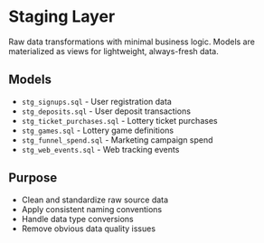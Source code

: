 # Staging Layer

Raw data transformations with minimal business logic. Models are materialized as views for lightweight, always-fresh data.

## Models

- `stg_signups.sql` - User registration data
- `stg_deposits.sql` - User deposit transactions  
- `stg_ticket_purchases.sql` - Lottery ticket purchases
- `stg_games.sql` - Lottery game definitions
- `stg_funnel_spend.sql` - Marketing campaign spend
- `stg_web_events.sql` - Web tracking events

## Purpose

- Clean and standardize raw source data
- Apply consistent naming conventions
- Handle data type conversions
- Remove obvious data quality issues 